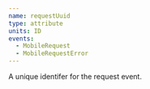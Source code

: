 ```yaml
---
name: requestUuid
type: attribute
units: ID
events:
  - MobileRequest
  - MobileRequestError
---
```


A unique identifer for the request event.